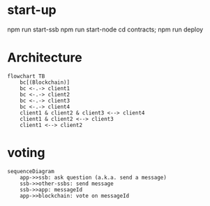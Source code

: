 # start-up

npm run start-ssb
npm run start-node
cd contracts; npm run deploy

# Architecture

```mermaid
flowchart TB
    bc[(Blockchain)]
    bc <-.-> client1
    bc <-.-> client2
    bc <-.-> client3
    bc <-.-> client4
    client1 & client2 & client3 <--> client4
    client1 & client2 <--> client3
    client1 <--> client2
```

# voting

```mermaid
sequenceDiagram
    app->>ssb: ask question (a.k.a. send a message)
    ssb->>other-ssbs: send message
    ssb->>app: messageId
    app->>blockchain: vote on messageId
```
